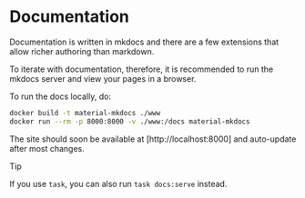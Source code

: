 # Documentation

Documentation is written in mkdocs and there are a few extensions that allow
richer authoring than markdown.

To iterate with documentation, therefore, it is recommended to run the mkdocs
server and view your pages in a browser.

To run the docs locally, do:

```bash
docker build -t material-mkdocs ./www
docker run --rm -p 8000:8000 -v ./www:/docs material-mkdocs
```

The site should soon be available at [http://localhost:8000] and
auto-update after most changes.

> [!TIP]
> If you use `task`, you can also run `task docs:serve` instead.
